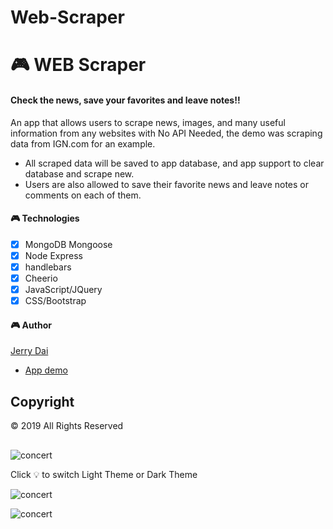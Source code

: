 # Web-Scraper
# 🎮 WEB Scraper

#### Check the news, save your favorites and leave notes!!

An app that allows users to scrape news, images, and many useful information from any websites with No API Needed, the demo was scraping data from IGN.com for an example. 
-	All scraped data will be saved to app database, and app support to clear database and scrape new. 
-	Users are also allowed to save their favorite news and leave notes or comments on each of them.

#### 🎮 Technologies
- [x] MongoDB Mongoose
- [x] Node Express
- [x] handlebars
- [x] Cheerio
- [x] JavaScript/JQuery
- [x] CSS/Bootstrap

#### 🎮 Author

[Jerry Dai](https://github.com/jerrylovepizza)
* [App demo](https://webscraper-jd.herokuapp.com/)

## Copyright
© 2019 All Rights Reserved
## 

![concert](./public/Snipaste_2019-05-01_17-06-43.png)

Click 💡 to switch Light Theme or Dark Theme

![concert](./public/Snipaste_2019-05-01_17-06-02.png)

![concert](./public/Snipaste_2019-05-01_17-06-27.png)
